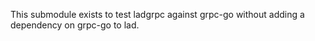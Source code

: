 This submodule exists to test ladgrpc against grpc-go without adding a
dependency on grpc-go to lad.
